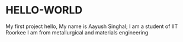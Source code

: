 # HELLO-WORLD
My first project
hello, My name is Aayush Singhal;
I am a student of IIT Roorkee
I am from metallurgical and materials engineering
